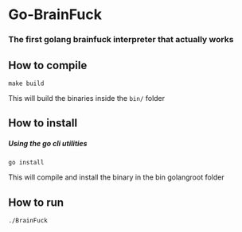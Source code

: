 # Go-BrainFuck

### The first golang brainfuck interpreter that actually works

## How to compile

```
make build
```

This will build the binaries inside the `bin/` folder

## How to install

##### Using the go cli utilities

```
go install
```

This will compile and install the binary in the bin golangroot folder

## How to run

```
./BrainFuck
